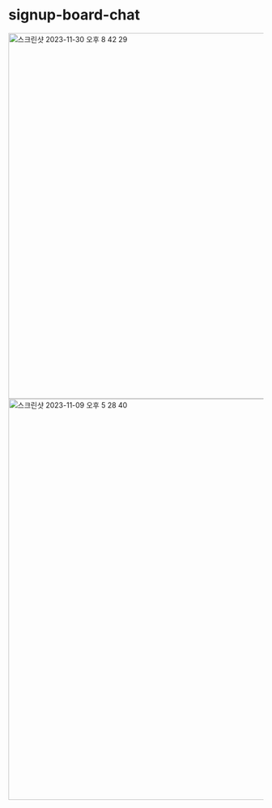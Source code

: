 # signup-board-chat

<img width="722" alt="스크린샷 2023-11-30 오후 8 42 29" src="https://github.com/Yuan12131/signup-board-chat/assets/141980240/edf133c9-6333-459f-b9b5-36a08f679780">
<img width="792" alt="스크린샷 2023-11-09 오후 5 28 40" src="https://github.com/Yuan12131/signup-board-chat/assets/141980240/7176c80d-85c6-41b8-89eb-762382cfba61">
